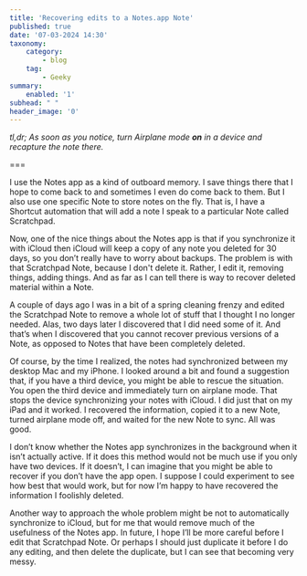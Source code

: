 ```yaml
---
title: 'Recovering edits to a Notes.app Note'
published: true
date: '07-03-2024 14:30'
taxonomy:
    category:
        - blog
    tag:
        - Geeky
summary:
    enabled: '1'
subhead: " "
header_image: '0'
---
```


_tl,dr; As soon as you notice, turn Airplane mode **on** in a device and recapture the note there._

===

I use the Notes app as a kind of outboard memory. I save things there that I hope to come back to and sometimes I even do come back to them. But I also use one specific Note to store notes on the fly. That is, I have a Shortcut automation that will add a note I speak to a particular Note called Scratchpad. 

Now, one of the nice things about the Notes app is that if you synchronize it with iCloud then iCloud will keep a copy of any note you deleted for 30 days, so you don’t really have to worry about backups. The problem is with that Scratchpad Note, because I don't delete it. Rather, I edit it, removing things, adding things. And as far as I can tell there is way to recover deleted material within a Note.

A couple of days ago I was in a bit of a spring cleaning frenzy and edited the Scratchpad Note to remove a whole lot of stuff that I thought I no longer needed. Alas, two days later I discovered that I did need some of it. And that’s when I discovered that you cannot recover previous versions of a Note, as opposed to Notes that have been completely deleted.

Of course, by the time I realized, the notes had synchronized between my desktop Mac and my iPhone. I looked around a bit and found a suggestion that, if you have a third device, you might be able to rescue the situation. You open the third device and immediately turn on airplane mode. That stops the device synchronizing your notes with iCloud. I did just that on my iPad and it worked. I recovered the information, copied it to a new Note, turned airplane mode off, and waited for the new Note to sync. All was good.

I don’t know whether the Notes app synchronizes in the background when it isn’t actually active. If it does this method would not be much use if you only have two devices. If it doesn’t, I can imagine that you might be able to recover if you don’t have the app open. I suppose I could experiment to see how best that would work, but for now I’m happy to have recovered the information I foolishly deleted.

Another way to approach the whole problem might be not to automatically synchronize to iCloud, but for me that would remove much of the usefulness of the Notes app. In future, I hope I’ll be more careful before I edit that Scratchpad Note. Or perhaps I should just duplicate it before I do any editing, and then delete the duplicate, but I can see that becoming very messy.
